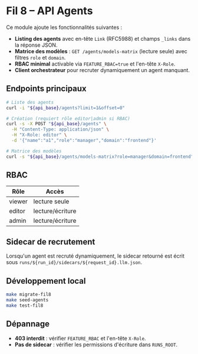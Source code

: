 # Fil 8 – API Agents

Ce module ajoute les fonctionnalités suivantes :

- **Listing des agents** avec en-tête `Link` (RFC5988) et champs `_links` dans la
  réponse JSON.
- **Matrice des modèles** : `GET /agents/models-matrix` (lecture seule) avec
  filtres `role` et `domain`.
- **RBAC minimal** activable via `FEATURE_RBAC=true` et l'en-tête `X-Role`.
- **Client orchestrateur** pour recruter dynamiquement un agent manquant.

## Endpoints principaux

```bash
# Liste des agents
curl -i "${api_base}/agents?limit=1&offset=0"

# Création (requiert rôle editor|admin si RBAC)
curl -s -X POST "${api_base}/agents" \
  -H "Content-Type: application/json" \
  -H "X-Role: editor" \
  -d '{"name":"a1","role":"manager","domain":"frontend"}'

# Matrice des modèles
curl -s "${api_base}/agents/models-matrix?role=manager&domain=frontend"
```

## RBAC

| Rôle    | Accès           |
|---------|-----------------|
| viewer  | lecture seule   |
| editor  | lecture/écriture|
| admin   | lecture/écriture|

## Sidecar de recrutement

Lorsqu'un agent est recruté dynamiquement, le sidecar retourné est écrit sous
`runs/${run_id}/sidecars/${request_id}.llm.json`.

## Développement local

```bash
make migrate-fil8
make seed-agents
make test-fil8
```

## Dépannage

- **403 interdit** : vérifier `FEATURE_RBAC` et l'en-tête `X-Role`.
- **Pas de sidecar** : vérifier les permissions d'écriture dans `RUNS_ROOT`.

